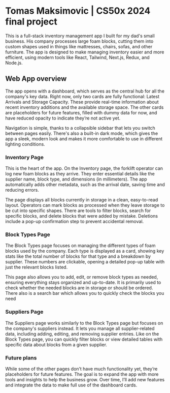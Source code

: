 # Tomas Maksimovic | CS50x 2024 final project

This is a full-stack inventory management app I built for my dad's small business. His company processes large foam blocks, cutting them into custom shapes used in things like mattresses, chairs, sofas, and other furniture. The app is designed to make managing inventory easier and more efficient, using modern tools like React, Tailwind, Next.js, Redux, and Node.js.

## Web App overview
The app opens with a dashboard, which serves as the central hub for all the company's key data. Right now, only two cards are fully functional: Latest Arrivals and Storage Capacity. These provide real-time information about recent inventory additions and the available storage space. The other cards are placeholders for future features, filled with dummy data for now, and have reduced opacity to indicate they’re not active yet.

Navigation is simple, thanks to a collapsible sidebar that lets you switch between pages easily. There's also a built-in dark mode, which gives the app a sleek, modern look and makes it more comfortable to use in different lighting conditions.

### Inventory Page
This is the heart of the app. On the Inventory page, the forklift operator can log new foam blocks as they arrive. They enter essential details like the supplier name, block type, and dimensions (in millimeters). The app automatically adds other metadata, such as the arrival date, saving time and reducing errors.

The page displays all blocks currently in storage in a clean, easy-to-read layout. Operators can mark blocks as processed when they leave storage to be cut into specific shapes. There are tools to filter blocks, search for specific blocks, and delete blocks that were added by mistake. Deletions include a pop-up confirmation step to prevent accidental removal.
### Block Types Page
The Block Types page focuses on managing the different types of foam blocks used by the company. Each type is displayed as a card, showing key stats like the total number of blocks for that type and a breakdown by supplier. These numbers are clickable, opening a detailed pop-up table with just the relevant blocks listed.

This page also allows you to add, edit, or remove block types as needed, ensuring everything stays organized and up-to-date. It is primarily used to check whether the needed blocks are in storage or should be ordered. There also is a search bar which allows you to quickly check the blocks you need
### Suppliers Page
The Suppliers page works similarly to the Block Types page but focuses on the company's suppliers instead. It lets you manage all supplier-related data, including adding, editing, and removing supplier entries. Like on the Block Types page, you can quickly filter blocks or view detailed tables with specific data about blocks from a given supplier.
### Future plans
While some of the other pages don’t have much functionality yet, they’re placeholders for future features. The goal is to expand the app with more tools and insights to help the business grow. Over time, I’ll add new features and integrate the data to make full use of the dashboard cards.
